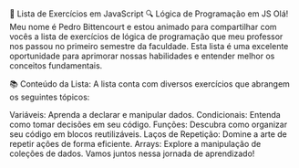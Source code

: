 📝 Lista de Exercícios em JavaScript
🔍 Lógica de Programação em JS
Olá! Meu nome é Pedro Bittencourt e estou animado para compartilhar com vocês a lista de exercícios de lógica de programação que meu professor nos passou no primeiro semestre da faculdade. Esta lista é uma excelente oportunidade para aprimorar nossas habilidades e entender melhor os conceitos fundamentais.

📚 Conteúdo da Lista:
A lista conta com diversos exercícios que abrangem os seguintes tópicos:

Variáveis: Aprenda a declarar e manipular dados.
Condicionais: Entenda como tomar decisões em seu código.
Funções: Descubra como organizar seu código em blocos reutilizáveis.
Laços de Repetição: Domine a arte de repetir ações de forma eficiente.
Arrays: Explore a manipulação de coleções de dados.
Vamos juntos nessa jornada de aprendizado!

